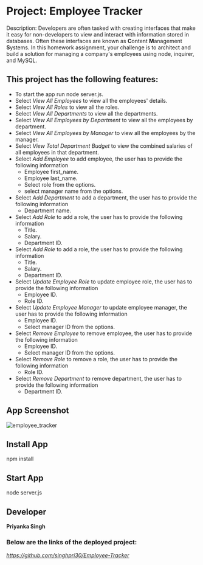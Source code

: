 # Project: Employee Tracker
 Description: 
Developers are often tasked with creating interfaces that make it easy for non-developers to view and interact with information stored in databases. Often these interfaces are known as **C**ontent **M**anagement **S**ystems. In this homework assignment, your challenge is to architect and build a solution for managing a company's employees using node, inquirer, and MySQL.


## This project has the following features:
* To start the app run node server.js.
* Select *View All Employees* to view all the employees' details.
* Select *View All Roles* to view all the roles.
* Select *View All Departments* to view all the departments.
* Select *View All Employees by Department* to view all the employees by department.
* Select *View All Employees by Manager* to view all the employees by the manager.
* Select *View Total Department Budget* to view the combined salaries of all employees in that department.
* Select *Add Employee* to add employee, the user has to provide the following information
  * Employee first_name.
  * Employee last_name.
  * Select role from the options.
  * select manager name from the options.
* Select *Add Department* to add a department, the user has to provide the following information
  * Department name.
* Select *Add Role* to add a role, the user has to provide the following information
  * Title.
  * Salary.
  * Department ID.
* Select *Add Role* to add a role, the user has to provide the following information
  * Title.
  * Salary.
  * Department ID.
* Select *Update Employee Role* to update employee role, the user has to provide the following information
  * Employee ID.
  * Role ID.
* Select *Update Employee Manager* to update employee manager, the user has to provide the following information
  * Employee ID.
  * Select manager ID from the options.
* Select *Remove Employee* to remove employee, the user has to provide the following information
  * Employee ID.
  * Select manager ID from the options.
* Select *Remove Role* to remove a role, the user has to provide the following information
  * Role ID.
* Select *Remove Department* to remove department, the user has to provide the following information
  * Department ID.
  
  

## App Screenshot
![employee_tracker](https://user-images.githubusercontent.com/60719350/85238199-6b343180-b3fa-11ea-8451-f5b5c2304693.gif)


## Install App
npm install

## Start App
node server.js

## Developer ##

**Priyanka Singh**


### Below are the links of the deployed project: ###

*https://github.com/singhpri30/Employee-Tracker*

